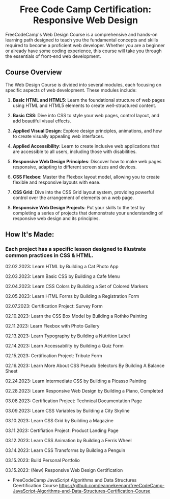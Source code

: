 <h1 align="center">Free Code Camp Certification: Responsive Web Design</h1>

<p>
FreeCodeCamp's Web Design Course is a comprehensive and hands-on learning path designed to teach you the fundamental concepts and skills required to become a proficient web developer. Whether you are a beginner or already have some coding experience, this course will take you through the essentials of front-end web development.
</p>

## Course Overview

The Web Design Course is divided into several modules, each focusing on specific aspects of web development. These modules include:

1. **Basic HTML and HTML5**: Learn the foundational structure of web pages using HTML and HTML5 elements to create well-structured content.

2. **Basic CSS**: Dive into CSS to style your web pages, control layout, and add beautiful visual effects.

3. **Applied Visual Design**: Explore design principles, animations, and how to create visually appealing web interfaces.

4. **Applied Accessibility**: Learn to create inclusive web applications that are accessible to all users, including those with disabilities.

5. **Responsive Web Design Principles**: Discover how to make web pages responsive, adapting to different screen sizes and devices.

6. **CSS Flexbox**: Master the Flexbox layout model, allowing you to create flexible and responsive layouts with ease.

7. **CSS Grid**: Dive into the CSS Grid layout system, providing powerful control over the arrangement of elements on a web page.

8. **Responsive Web Design Projects**: Put your skills to the test by completing a series of projects that demonstrate your understanding of responsive web design and its principles.

<h2>
How It's Made:
</h2>

<h3>Each project has a specific lesson designed to illustrate common practices in CSS & HTML. </h3>

<p>02.02.2023: Learn HTML by Building a Cat Photo App</p>
<p>02.03.2023: Learn Basic CSS by Building a Cafe Menu</p>
<p>02.04.2023: Learn CSS Colors by Building a Set of Colored Markers</p>
<p>02.05.2023: Learn HTML Forms by Building a Registration Form</p>
<p>02.07.2023: Certification Project: Survey Form</p>

<p>02.10.2023: Learn the CSS Box Model by Building a Rothko Painting
<p>02.11.2023: Learn Flexbox with Photo Gallery</p>
<p>02.13.2023: Learn Typography by Building a Nutrition Label</p>
<p>02.14.2023: Learn Accessability by Building a Quiz Form</p>
<p>02.15.2023: Certification Project: Tribute Form</p>

<p>02.16.2023: Learn More About CSS Pseudo Selectors By Building A Balance Sheet
<p>02.24.2023: Learn Intermediate CSS by Building a Picasso Painting</p>
<p>02.28.2023: Learn Responsive Web Design by Building a Piano, Completed</p>
<p>03.08.2023: Certification Project: Technical Documentation Page</p>

<p>03.09.2023: Learn CSS Variables by Building a City Skyline</p>
<p>03.10.2023: Learn CSS Grid by Building a Magazine</p>
<p>03.11.2023: Certifiation Project: Product Landing Page</p>

<p>03.12.2023: Learn CSS Animation by Building a Ferris Wheel</p>
<p>03.14.2023: Learn CSS Transforms by Building a Penguin</p>
<p>03.15.2023: Build Personal Portfolio</p>
<p>03.15.2023: (New) Responsive Web Design Certification</p>


<ul>
   <li> 
	FreeCodeCamp JavaScript Algorithms and Data Structures Ceertification Course <a href="https://github.com/leannekeenan/freeCodeCamp-JavaScript-Algorithms-and-Data-Structures-Certification-Course"> https://github.com/leannekeenan/freeCodeCamp-JavaScript-Algorithms-and-Data-Structures-Certification-Course </a>
   </li>
</ul>

